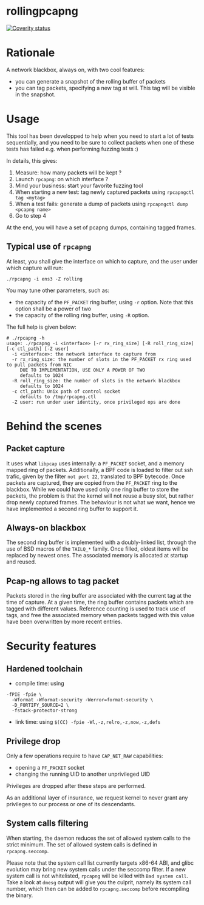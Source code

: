 # rollingpcapng

[![Coverity status](https://scan.coverity.com/projects/15505/badge.svg)](https://scan.coverity.com/projects/gteissier-rollingpcapng)

# Rationale

A network blackbox, always on, with two cool features:

* you can generate a snapshot of the rolling buffer of packets
* you can tag packets, specifying a new tag at will. This tag will be visible in the snapshot.

# Usage

This tool has been developped to help when you need to start a lot of tests sequentially, and you need to be sure to collect packets when one of these tests has failed e.g. when performing fuzzing tests :)

In details, this gives:

1. Measure: how many packets will be kept ?
2. Launch `rpcapng`: on which interface ?
3. Mind your business: start your favorite fuzzing tool
4. When starting a new test: tag newly captured packets using `rpcapngctl tag <mytag>`
5. When a test fails: generate a dump of packets using `rpcapngctl dump <pcapng name>`
6. Go to step 4

At the end, you will have a set of pcapng dumps, containing tagged frames.

## Typical use of `rpcapng`

At least, you shall give the interface on which to capture, and the user under which capture will run:

```
./rpcapng -i ens3 -Z rolling
```

You may tune other parameters, such as:

* the capacity of the `PF_PACKET` ring buffer, using `-r` option. Note that this option shall be a power of two
* the capacity of the rolling ring buffer, using `-R` option.

The full help is given below:

```
# ./rpcapng -h
usage: ./rpcapng -i <interface> [-r rx_ring_size] [-R roll_ring_size] [-c ctl_path] [-Z user]
  -i <interface>: the network interface to capture from
  -r rx_ring_size: the number of slots in the PF_PACKET rx ring used to pull packets from NIC
     DUE TO IMPLEMENTATION, USE ONLY A POWER OF TWO
     defaults to 1024
  -R roll_ring_size: the number of slots in the network blackbox
     defaults to 1024
  -c ctl_path: Unix path of control socket
     defaults to /tmp/rpcapng.ctl
  -Z user: run under user identity, once privileged ops are done
```

# Behind the scenes

## Packet capture

It uses what `libpcap` uses internally: a `PF_PACKET` socket, and a memory mapped ring of packets. Additionally, a BPF code is loaded to filter out ssh trafic, given by the filter `not port 22`, translated to BPF bytecode. Once packets are captured, they are copied from the `PF_PACKET` ring to the blackbox. While we could have used only one ring buffer to store the packets, the problem is that the kernel will not reuse a busy slot, but rather drop newly captured frames. The behaviour is not what we want, hence we have implemented a second ring buffer to support it.

## Always-on blackbox

The second ring buffer is implemented with a doubly-linked list, through the use of BSD macros of the `TAILQ_*` family. Once filled, oldest items will be replaced by newest ones. The associated memory is allocated at startup and reused.

## Pcap-ng allows to tag packet

Packets stored in the ring buffer are associated with the current tag at the time of capture. At a given time, the ring buffer contains packets which are tagged with different values. Reference counting is used to track use of tags, and free the associated memory when packets tagged with this value have been overwritten by more recent entries.

# Security features

## Hardened toolchain

* compile time: using

```
-fPIE -fpie \
  -Wformat -Wformat-security -Werror=format-security \
  -D_FORTIFY_SOURCE=2 \
  -fstack-protector-strong
```

* link time: using `$(CC) -fpie -Wl,-z,relro,-z,now,-z,defs`

## Privilege drop

Only a few operations require to have `CAP_NET_RAW` capabilities:

* opening a `PF_PACKET` socket
* changing the running UID to another unprivileged UID

Privileges are dropped after these steps are performed.

As an additional layer of insurance, we request kernel to never grant any privileges to our process or one of its descendants.

## System calls filtering

When starting, the daemon reduces the set of allowed system calls to the strict minimum. The set of allowed system calls is defined in `rpcapng.seccomp`.

Please note that the system call list currently targets x86-64 ABI, and glibc evolution may bring new system calls under the seccomp filter. If a new system call is not whitelisted, `rpcapng` will be killed with `Bad system call`. Take a look at `dmesg` output will give you the culprit, namely its system call number, which then can be added to `rpcapng.seccomp` before recompiling the binary.

